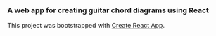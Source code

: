 ### A web app for creating guitar chord diagrams using React

This project was bootstrapped with [Create React App](https://github.com/facebookincubator/create-react-app).

